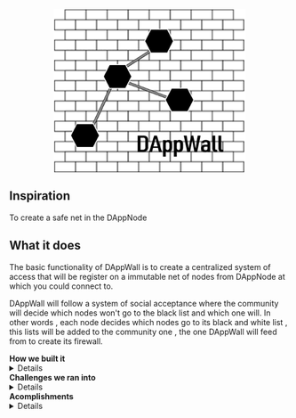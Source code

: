 

<p align="center">
<img align="center" src="DAppWall.png" width="345" height="294">
</p>
<h2> Inspiration </h2>

<p>To create a safe net in the DAppNode</p>

  <h2> What it does </h2>
  
<p>
The basic functionality of DAppWall is to create a centralized system of access that will be register on a immutable net of nodes from DAppNode at which you could connect to.

DAppWall will follow a system of social acceptance where the community will decide which nodes won't go to the black list and which one will. In other words , each node decides which nodes go to its black and white list , this lists will be added to the community one , the one DAppWall will feed from to create its firewall.
</p>


<summary>
  <b> How we built it </b>
</summary>
<details>
<p>
The objective it is to build it with react for the front end, for back end we will use the ip tables, a smart-contract and Swarm.
We will also bundle our DApp to be able to work with DAppNode, and it will be an Uport ID to sign and Aragon DAO to vote.
</p>
</details>
<summary>
  <b> Challenges we ran into </b>
</summary>
<details>
<p>
Conect Metamask, the Smart Contract, Swarm and DAppNode has been really the main issue setting up due to the complexity of the rules we are trying to set up. Aragon and Uport we will connect it in the future to complete the governance.
 </p>
</details>
<summary>
  <b> Acomplishments </b>
</summary>
<details>
<p>
We learn about Web3, DappNode, Uport, Aragon and all its process and sending packages to the DAppNode. 
</p>
</details>
